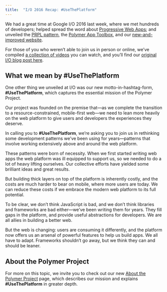 ```yaml
---
title:  "I/O 2016 Recap: #UseThePlatform"
---
```


We had a great time at Google I/O 2016 last week, where we met hundreds of developers; helped
spread the word about [Progressive Web Apps](https://developers.google.com/web/progressive-web-apps/);
and unveiled the [PRPL pattern](https://www.youtube.com/watch?v=J4i0xJnQUzU), the
[Polymer App Toolbox](/1.0/toolbox/), and our [new-and-improved website](/).

For those of you who weren’t able to join us in person or online, we’ve compiled [a collection
of videos](https://www.youtube.com/playlist?list=PLNYkxOF6rcIDnSm7bZRJC36Ca1DYXSQ70) you can
watch, and you’ll find our [original I/O blog post here](/1.0/blog/2016-05-19-Polymer-IO-2016.html).

## <a id="use-the-platform"></a>What we mean by #UseThePlatform

One other thing we unveiled at I/O was our new motto-in-hashtag-form, **#UseThePlatform**, which
captures the essential mission of the Polymer Project.

Our project was founded on the premise that—as we complete the transition to a
resource-constrained, mobile-first web—we need to lean more heavily on the web platform to give
users and developers the experiences they deserve.

In calling you to **#UseThePlatform**, we’re asking you to join us in rethinking some development
patterns we’ve been using for years—patterns that involve working extensively above and
around the web platform.

These patterns were born of necessity. When we first started writing web apps the web
platform was ill equipped to support us, so we needed to do a lot of heavy lifting ourselves.
Our collective efforts have yielded some brilliant ideas and great results.

But building thick layers on top of the platform is inherently costly, and the costs are much
harder to bear on mobile, where more users are today. We can reduce these costs if we embrace
the modern web platform to its full potential.

To be clear, we don’t think JavaScript is bad, and we don’t think libraries and frameworks are
bad either—we’ve been writing them for years. They fill gaps in the platform, and provide
useful abstractions for developers. We are all allies in building a better web.

But the web is changing: users are consuming it differently, and the platform now offers us an
arsenal of powerful features to help us build apps. We all have to adapt. Frameworks shouldn’t
go away, but we think they can and should be leaner.

## <a id="about-the-polymer-project"></a>About the Polymer Project

For more on this topic, we invite you to check out our new [About the Polymer Project](/1.0/about)
page, which describes our mission and explains **#UseThePlatform** in greater depth.
